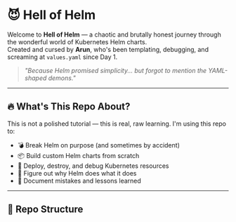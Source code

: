 # 😈 Hell of Helm

Welcome to **Hell of Helm** — a chaotic and brutally honest journey through the wonderful world of Kubernetes Helm charts.  
Created and cursed by **Arun**, who's been templating, debugging, and screaming at `values.yaml` since Day 1.

> *"Because Helm promised simplicity... but forgot to mention the YAML-shaped demons."*

---

## 🔥 What's This Repo About?

This is not a polished tutorial — this is real, raw learning. I'm using this repo to:

- 💣 Break Helm on purpose (and sometimes by accident)
- 📦 Build custom Helm charts from scratch
- 🔁 Deploy, destroy, and debug Kubernetes resources
- 🤯 Figure out why Helm does what it does
- 📝 Document mistakes and lessons learned

---

## 🚧 Repo Structure

